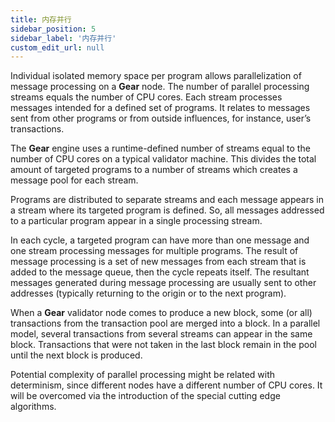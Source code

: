 ```yaml
---
title: 内存并行
sidebar_position: 5
sidebar_label: '内存并行'
custom_edit_url: null
---
```


Individual isolated memory space per program allows parallelization of message processing on a **Gear** node. The number of parallel processing streams equals the number of CPU cores. Each stream processes messages intended for a defined set of programs. It relates to messages sent from other programs or from outside influences, for instance, user’s transactions.

The **Gear** engine uses a runtime-defined number of streams equal to the number of CPU cores on a typical validator machine. This divides the total amount of targeted programs to a number of streams which creates a message pool for each stream.

Programs are distributed to separate streams and each message appears in a stream where its targeted program is defined. So, all messages addressed to a particular program appear in a single processing stream.

In each cycle, a targeted program can have more than one message and one stream processing messages for multiple programs. The result of message processing is a set of new messages from each stream that is added to the message queue, then the cycle repeats itself. The resultant messages generated during message processing are usually sent to other addresses (typically returning to the origin or to the next program).

When a **Gear** validator node comes to produce a new block, some (or all) transactions from the transaction pool are merged into a block. In a parallel model, several transactions from several streams can appear in the same block. Transactions that were not taken in the last block remain in the pool until the next block is produced.

Potential complexity of parallel processing might be related with determinism, since different nodes have a different number of CPU cores. It will be overcomed via the introduction of the special cutting edge algorithms.

